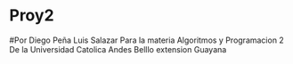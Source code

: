 # Proy2
#Por Diego Peña
     Luis Salazar
Para la materia Algoritmos y Programacion 2
De la Universidad Catolica Andes Belllo extension Guayana
